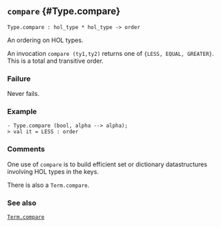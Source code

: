 ## `compare` {#Type.compare}


```
Type.compare : hol_type * hol_type -> order
```



An ordering on HOL types.


An invocation `compare (ty1,ty2)` returns one of `{LESS, EQUAL, GREATER}`.
This is a total and transitive order.

### Failure

Never fails.

### Example

    
    - Type.compare (bool, alpha --> alpha);
    > val it = LESS : order
    



### Comments

One use of `compare` is to build efficient set or dictionary
datastructures involving HOL types in the keys.

There is also a `Term.compare`.

### See also

[`Term.compare`](#Term.compare)

